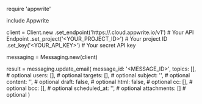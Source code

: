 require 'appwrite'

include Appwrite

client = Client.new
    .set_endpoint('https://<REGION>.cloud.appwrite.io/v1') # Your API Endpoint
    .set_project('<YOUR_PROJECT_ID>') # Your project ID
    .set_key('<YOUR_API_KEY>') # Your secret API key

messaging = Messaging.new(client)

result = messaging.update_email(
    message_id: '<MESSAGE_ID>',
    topics: [], # optional
    users: [], # optional
    targets: [], # optional
    subject: '<SUBJECT>', # optional
    content: '<CONTENT>', # optional
    draft: false, # optional
    html: false, # optional
    cc: [], # optional
    bcc: [], # optional
    scheduled_at: '', # optional
    attachments: [] # optional
)
